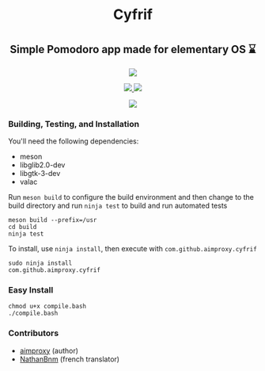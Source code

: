 <div align="center">
  <h1>Cyfrif<h1>
  <h2>Simple Pomodoro app made for elementary OS ⌛</h2>
  <a href="https://appcenter.elementary.io/com.github.aimproxy.cyfrif">
    <img src="https://appcenter.elementary.io/badge.svg">
  </a>
</div>

<p align="center">
  <a href="https://github.com/aimproxy/cyfrif">
    <img src="https://img.shields.io/badge/Version-0.1.5-orange.svg">
  </a>
  <a href="https://github.com/aimproxy/cyfrif/blob/master/LICENSE.md">
    <img src="https://img.shields.io/badge/License-GPL%20v3-blue.svg">
  </a>
  <a href="https://travis-ci.org/aimproxy/cyfrif>
    <img src="https://travis-ci.org/lainsce/quilter.svg?branch=master">
  </a>
</p>

<div align="center">
  <img src="https://raw.githubusercontent.com/aimproxy/cyfrif/master/media/Screenshot.png">
</div>

### Building, Testing, and Installation

You'll need the following dependencies:
* meson
* libglib2.0-dev
* libgtk-3-dev
* valac

Run `meson build` to configure the build environment and then change to the build directory and run `ninja test` to build and run automated tests

    meson build --prefix=/usr
    cd build
    ninja test

To install, use `ninja install`, then execute with `com.github.aimproxy.cyfrif`

    sudo ninja install
    com.github.aimproxy.cyfrif

### Easy Install
```
chmod u+x compile.bash
./compile.bash
```

### Contributors

* [aimproxy](https://github.com/aimproxy) (author)
* [NathanBnm](https://github.com/NathanBnm) (french translator)
